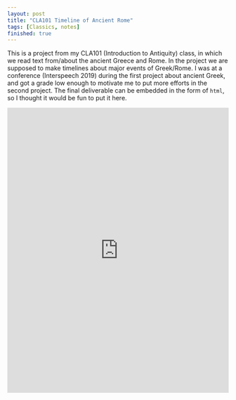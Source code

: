 ```yaml
---
layout: post
title: "CLA101 Timeline of Ancient Rome"
tags: [Classics, notes]
finished: true
---
```

This is a project from my CLA101 (Introduction to Antiquity) class, in which we read text from/about the ancient Greece and Rome. In the project we are supposed to make timelines about major events of Greek/Rome. I was at a conference (Interspeech 2019) during the first project about ancient Greek, and got a grade low enough to motivate me to put more efforts in the second project. The final deliverable can be embedded in the form of `html`, so I thought it would be fun to put it here. 

<center><iframe src='https://cdn.knightlab.com/libs/timeline3/latest/embed/index.html?source=1CY5gjm4jmzIKP8Cvmu0Bd_GTa8A4wLwA&font=Default&lang=en&initial_zoom=2&height=650' width='100%' height='650' webkitallowfullscreen mozallowfullscreen allowfullscreen frameborder='0'></iframe></center>
